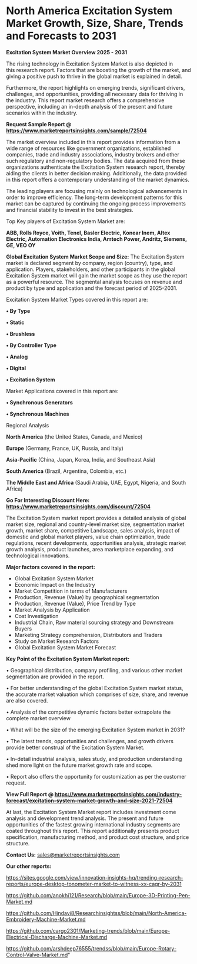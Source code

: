 # North America Excitation System Market Growth, Size, Share, Trends and Forecasts to 2031

<Strong> Excitation System Market Overview 2025 - 2031</strong>

The rising technology in Excitation System Market is also depicted in this research report. Factors that are boosting the growth of the market, and giving a positive push to thrive in the global market is explained in detail.

Furthermore, the report highlights on emerging trends, significant drivers, challenges, and opportunities, providing all necessary data for thriving in the industry. This report market research offers a comprehensive perspective, including an in-depth analysis of the present and future scenarios within the industry.

<strong>Request Sample Report @ <a href=https://www.marketreportsinsights.com/sample/72504>https://www.marketreportsinsights.com/sample/72504</a></strong>

The market overview included in this report provides information from a wide range of resources like government organizations, established companies, trade and industry associations, industry brokers and other such regulatory and non-regulatory bodies. The data acquired from these organizations authenticate the Excitation System research report, thereby aiding the clients in better decision making. Additionally, the data provided in this report offers a contemporary understanding of the market dynamics.

The leading players are focusing mainly on technological advancements in order to improve efficiency. The long-term development patterns for this market can be captured by continuing the ongoing process improvements and financial stability to invest in the best strategies.

Top Key players of Excitation System Market are:

<strong>ABB, Rolls Royce, Voith, Tenel, Basler Electric, Konear Inem, Altex Electric, Automation Electronics India, Amtech Power, Andritz, Siemens, GE, VEO OY</strong>

<strong><b>Global Excitation System Market Scope and Size:</b></strong>
The Excitation System market is declared segment by company, region (country), type, and application. Players, stakeholders, and other participants in the global Excitation System market will gain the market scope as they use the report as a powerful resource. The segmental analysis focuses on revenue and product by type and application and the forecast period of 2025-2031.

Excitation System Market Types covered in this report are:

<strong>• By Type

• Static

• Brushless

• By Controller Type

• Analog

• Digital

• Excitation System</strong>

Market Applications covered in this report are:

<strong>• Synchronous Generators

• Synchronous Machines</strong> 

Regional Analysis

<strong>North America</strong> (the United States, Canada, and Mexico)

<strong>Europe</strong> (Germany, France, UK, Russia, and Italy)

<strong>Asia-Pacific</strong> (China, Japan, Korea, India, and Southeast Asia)

<strong>South America</strong> (Brazil, Argentina, Colombia, etc.)

<strong>The Middle East and Africa</strong> (Saudi Arabia, UAE, Egypt, Nigeria, and South Africa)

<strong>Go For Interesting Discount Here: <a href=https://www.marketreportsinsights.com/discount/72504>https://www.marketreportsinsights.com/discount/72504</a></strong>

The Excitation System market report provides a detailed analysis of global market size, regional and country-level market size, segmentation market growth, market share, competitive Landscape, sales analysis, impact of domestic and global market players, value chain optimization, trade regulations, recent developments, opportunities analysis, strategic market growth analysis, product launches, area marketplace expanding, and technological innovations.

<strong><b>Major factors covered in the report:</b></strong>
<ul>
  <li>Global Excitation System Market </li>
  <li>Economic Impact on the Industry</li>
  <li>Market Competition in terms of Manufacturers</li>
  <li>Production, Revenue (Value) by geographical segmentation</li>
  <li>Production, Revenue (Value), Price Trend by Type</li>
  <li>Market Analysis by Application</li>
  <li>Cost Investigation</li>
  <li>Industrial Chain, Raw material sourcing strategy and Downstream Buyers</li>
  <li>Marketing Strategy comprehension, Distributors and Traders</li>
  <li>Study on Market Research Factors</li>
  <li>Global Excitation System Market Forecast</li>
</ul>

<strong><b>Key Point of the Excitation System Market report:</b></strong>

• Geographical distribution, company profiling, and various other market segmentation are provided in the report.

• For better understanding of the global Excitation System market status, the accurate market valuation which comprises of size, share, and revenue are also covered.

• Analysis of the competitive dynamic factors better extrapolate the complete market overview

• What will be the size of the emerging Excitation System market in 2031?

• The latest trends, opportunities and challenges, and growth drivers provide better construal of the Excitation System Market.

• In-detail industrial analysis, sales study, and production understanding shed more light on the future market growth rate and scope.

• Report also offers the opportunity for customization as per the customer request.

<strong><b>View Full Report @ <a href=https://www.marketreportsinsights.com/industry-forecast/excitation-system-market-growth-and-size-2021-72504>https://www.marketreportsinsights.com/industry-forecast/excitation-system-market-growth-and-size-2021-72504</a></b></strong>


At last, the Excitation System Market report includes investment come analysis and development trend analysis. The present and future opportunities of the fastest growing international industry segments are coated throughout this report. This report additionally presents product specification, manufacturing method, and product cost structure, and price structure.

<strong>Contact Us:</strong>
sales@marketreportsinsights.com

<strong>Our other reports:</strong>

<a href=https://sites.google.com/view/innovation-insights-hq/trending-research-reports/europe-desktop-tonometer-market-to-witness-xx-cagr-by-2031>https://sites.google.com/view/innovation-insights-hq/trending-research-reports/europe-desktop-tonometer-market-to-witness-xx-cagr-by-2031</a>

<a href=https://github.com/anokhi121/Research/blob/main/Europe-3D-Printing-Pen-Market.md>https://github.com/anokhi121/Research/blob/main/Europe-3D-Printing-Pen-Market.md</a>

<a href=https://github.com/Hindavi8/Researchinsightss/blob/main/North-America-Embroidery-Machine-Market.md>https://github.com/Hindavi8/Researchinsightss/blob/main/North-America-Embroidery-Machine-Market.md</a>

<a href=https://github.com/cargo2301/Marketing-trends/blob/main/Europe-Electrical-Discharge-Machine-Market.md>https://github.com/cargo2301/Marketing-trends/blob/main/Europe-Electrical-Discharge-Machine-Market.md</a>

<a href=https://github.com/arshdeep76555/trendss/blob/main/Europe-Rotary-Control-Valve-Market.md>https://github.com/arshdeep76555/trendss/blob/main/Europe-Rotary-Control-Valve-Market.md</a>"
